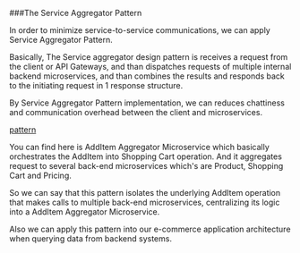 ###The Service Aggregator Pattern

In order to minimize service-to-service communications, we can apply Service Aggregator Pattern.

Basically, The Service aggregator design pattern is receives a request from the client or API Gateways, and than dispatches requests of multiple internal backend microservices, and than combines the results and responds back to the initiating request in 1 response structure.

By Service Aggregator Pattern implementation, we can reduces chattiness and communication overhead between the client and microservices.

[pattern](docs/img/aggregator.png)

You can find here is AddItem Aggregator Microservice which basically orchestrates the AddItem into Shopping Cart operation. And it aggregates request to several back-end microservices which's are Product, Shopping Cart and Pricing.

So we can say that this pattern isolates the underlying AddItem operation that makes calls to multiple back-end microservices, centralizing its logic into a AddItem Aggregator Microservice.

Also we can apply this pattern into our e-commerce application architecture when querying data from backend systems.